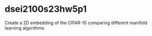# dsei2100s23hw5p1
Create a 2D embedding of the CIFAR-10 comparing different manifold learning algorithms
